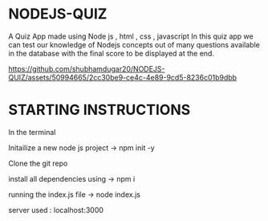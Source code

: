 # NODEJS-QUIZ
A Quiz App made using Node js , html , css , javascript
In this quiz app we can test our knowledge of Nodejs concepts out of many questions available in the database with the final score to be displayed at the end.






https://github.com/shubhamdugar20/NODEJS-QUIZ/assets/50994665/2cc30be9-ce4c-4e89-9cd5-8236c01b9dbb






# STARTING INSTRUCTIONS

In the terminal

Initailize a new node js project  -> npm init -y

Clone the git repo 

install all dependencies using ->  npm i

running the index.js file -> node index.js

server used : localhost:3000



